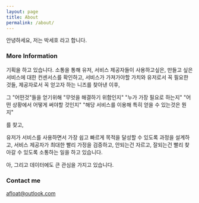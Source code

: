 ```yaml
---
layout: page
title: About
permalink: /about/
---
```


안녕하세요, 저는 박세호 라고 합니다.

### More Information

기획을 하고 있습니다.
소통을 통해 유저, 서비스 제공자들이 사용하고싶은, 만들고 싶은 서비스에 대한 컨센서스를 확인하고,
서비스가 가져가야할 가치와 유저로서 꼭 필요한 것들, 제공자로서 꼭 얻고자 하는 니즈를 찾아낸 이후,

그 "어떤것"들을 얻기위해
"무엇을 해결하기 위함인지"
"누가 가장 필요로 하는지"
"어떤 상황에서 어떻게 써야할 것인지"
"해당 서비스를 이용해 특히 얻을 수 있는것은 뭔지"

를 찾고,

유저가 서비스를 사용하면서 가장 쉽고 빠르게 목적을 달성할 수 있도록 과정을 설계하고,
서비스 제공자가 최대한 빨리 가정을 검증하고, 안되는건 자르고, 잘되는건 빨리 찾아갈 수 있도록 소통하는 일을 하고 있습니다.





아, 그리고 데이터에도 큰 관심을 가지고 있습니다.

### Contact me

[afloat@outlook.com](afloat@outlook.com)
